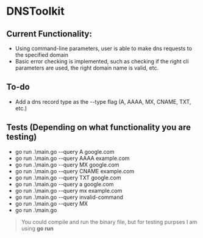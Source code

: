 # DNSToolkit

## Current Functionality:
- Using command-line parameters, user is able to make dns requests to the specified domain
- Basic error checking is implemented, such as checking if the right cli parameters are used, the right domain name is valid, etc.

## To-do
- Add a dns record type as the --type flag (A, AAAA, MX, CNAME, TXT, etc.)

## Tests (Depending on what functionality you are testing)
- go run .\main.go --query A google.com   
- go run .\main.go --query AAAA example.com 
- go run .\main.go --query MX google.com
- go run .\main.go --query CNAME example.com 
- go run .\main.go --query TXT google.com
- go run .\main.go --query a google.com
- go run .\main.go --query mx example.com
- go run .\main.go --query invalid-command
- go run .\main.go --query MX
- go run .\main.go

> You could compile and run the binary file, but for testing purpses I am using **go run**       
